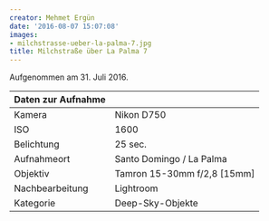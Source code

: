 ```yaml
---
creator: Mehmet Ergün
date: '2016-08-07 15:07:08'
images:
- milchstrasse-ueber-la-palma-7.jpg
title: Milchstraße über La Palma 7
---
```

Aufgenommen am 31. Juli 2016.

| Daten zur Aufnahme | |
| - | - |
| Kamera | Nikon D750 |
| ISO | 1600 |
| Belichtung | 25 sec. |
| Aufnahmeort | Santo Domingo / La Palma |
| Objektiv | Tamron 15-30mm f/2,8 [15mm] |
| Nachbearbeitung | Lightroom |
| Kategorie | Deep-Sky-Objekte |

